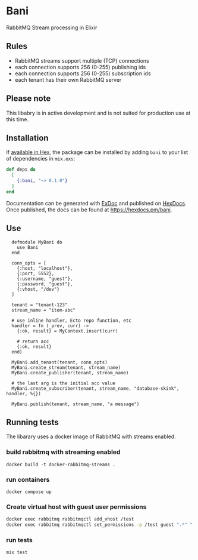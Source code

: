 # Bani

RabbitMQ Stream processing in Elixir

## Rules
- RabbitMQ streams support multiple (TCP) connections
- each connection supports 256 (0-255) publishing ids
- each connection supports 256 (0-255) subscription ids
- each tenant has their own RabbitMQ server

## Please note
This libabry is in active development and is not suited for production use at this time.

## Installation

If [available in Hex](https://hex.pm/docs/publish), the package can be installed
by adding `bani` to your list of dependencies in `mix.exs`:

```elixir
def deps do
  [
    {:bani, "~> 0.1.0"}
  ]
end
```

Documentation can be generated with [ExDoc](https://github.com/elixir-lang/ex_doc)
and published on [HexDocs](https://hexdocs.pm). Once published, the docs can
be found at <https://hexdocs.pm/bani>.


## Use

```
  defmodule MyBani do
    use Bani
  end
```

```
  conn_opts = [
    {:host, "localhost"},
    {:port, 5552},
    {:username, "guest"},
    {:password, "guest"},
    {:vhost, "/dev"}
  ]

  tenant = "tenant-123"
  stream_name = "item-abc"
  
  # use inline handler, Ecto repo function, etc
  handler = fn (_prev, curr) -> 
    {:ok, result} = MyContext.insert(curr)
  
    # return acc
    {:ok, result}
  end)

  MyBani.add_tenant(tenant, conn_opts)
  MyBani.create_stream(tenant, stream_name)
  MyBani.create_publisher(tenant, stream_name)
  
  # the last arg is the initial acc value
  MyBani.create_subscriber(tenant, stream_name, "database-skink", handler, %{})

  MyBani.publish(tenant, stream_name, "a message")
```

## Running tests
The libarary uses a docker image of RabbitMQ with streams enabled.

### build rabbitmq with streaming enabled
`docker build -t docker-rabbitmq-streams .`

### run containers
`docker compose up`

### Create virtual host with guest user permissions
```bash
docker exec rabbitmq rabbitmqctl add_vhost /test
docker exec rabbitmq rabbitmqctl set_permissions -p /test guest ".*" ".*" ".*"
```

### run tests
`mix test`
